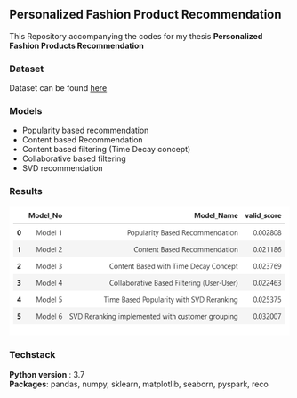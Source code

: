## Personalized Fashion Product Recommendation

This Repository accompanying the codes for my thesis **Personalized Fashion Products Recommendation**

### Dataset 

Dataset can be found [here](https://www.kaggle.com/competitions/h-and-m-personalized-fashion-recommendations/data)

### Models

* Popularity based recommendation 
* Content based Recommendation
* Content based filtering (Time Decay concept)
* Collaborative based filtering
* SVD recommendation

### Results 

![](https://github.com/Ranjani1998/Personalized-Fashion-Product-Recommendation/blob/main/assets/Results.png)

### Techstack

**Python version** : 3.7 <br>
**Packages**: pandas, numpy, sklearn, matplotlib, seaborn, pyspark, reco <br>



